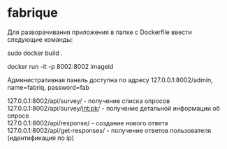 # fabrique

Для разворачивания приложения в папке с Dockerfile ввести следующие команды:

sudo docker build .

docker run -it -p 8002:8002 imageid

Административная панель доступна по адресу 127.0.0.1:8002/admin, name=fabriq, password=fab

127.0.0.1:8002/api/survey/ - получение списка опросов<br>
127.0.0.1:8002/api/survey/<int:pk>/ - получение детальной информации об опросе<br> 
127.0.0.1:8002/api/response/ - создание нового ответа<br>
127.0.0.1:8002/api/get-responses/ - получение ответов пользователя (идентификация по ip)
